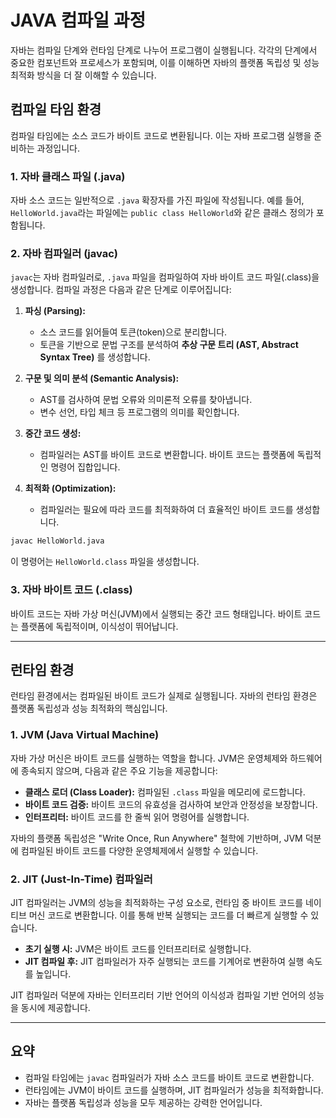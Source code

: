 # JAVA 컴파일 과정

자바는 컴파일 단계와 런타임 단계로 나누어 프로그램이 실행됩니다. 각각의 단계에서 중요한 컴포넌트와 프로세스가 포함되며, 이를 이해하면 자바의 플랫폼 독립성 및 성능 최적화 방식을 더 잘 이해할 수 있습니다.

## 컴파일 타임 환경

컴파일 타임에는 소스 코드가 바이트 코드로 변환됩니다. 이는 자바 프로그램 실행을 준비하는 과정입니다.

### 1. 자바 클래스 파일 (.java)
자바 소스 코드는 일반적으로 `.java` 확장자를 가진 파일에 작성됩니다. 예를 들어, `HelloWorld.java`라는 파일에는 `public class HelloWorld`와 같은 클래스 정의가 포함됩니다.

### 2. 자바 컴파일러 (javac)
`javac`는 자바 컴파일러로, `.java` 파일을 컴파일하여 자바 바이트 코드 파일(.class)을 생성합니다. 컴파일 과정은 다음과 같은 단계로 이루어집니다:

1. **파싱 (Parsing):**
   - 소스 코드를 읽어들여 토큰(token)으로 분리합니다.
   - 토큰을 기반으로 문법 구조를 분석하여 **추상 구문 트리 (AST, Abstract Syntax Tree)** 를 생성합니다.

2. **구문 및 의미 분석 (Semantic Analysis):**
   - AST를 검사하여 문법 오류와 의미론적 오류를 찾아냅니다.
   - 변수 선언, 타입 체크 등 프로그램의 의미를 확인합니다.

3. **중간 코드 생성:**
   - 컴파일러는 AST를 바이트 코드로 변환합니다. 바이트 코드는 플랫폼에 독립적인 명령어 집합입니다.

4. **최적화 (Optimization):**
   - 컴파일러는 필요에 따라 코드를 최적화하여 더 효율적인 바이트 코드를 생성합니다.

```bash
javac HelloWorld.java
```
이 명령어는 `HelloWorld.class` 파일을 생성합니다.

### 3. 자바 바이트 코드 (.class)
바이트 코드는 자바 가상 머신(JVM)에서 실행되는 중간 코드 형태입니다. 바이트 코드는 플랫폼에 독립적이며, 이식성이 뛰어납니다.

---

## 런타임 환경

런타임 환경에서는 컴파일된 바이트 코드가 실제로 실행됩니다. 자바의 런타임 환경은 플랫폼 독립성과 성능 최적화의 핵심입니다.

### 1. JVM (Java Virtual Machine)
자바 가상 머신은 바이트 코드를 실행하는 역할을 합니다. JVM은 운영체제와 하드웨어에 종속되지 않으며, 다음과 같은 주요 기능을 제공합니다:

- **클래스 로더 (Class Loader):** 컴파일된 `.class` 파일을 메모리에 로드합니다.
- **바이트 코드 검증:** 바이트 코드의 유효성을 검사하여 보안과 안정성을 보장합니다.
- **인터프리터:** 바이트 코드를 한 줄씩 읽어 명령어를 실행합니다.

자바의 플랫폼 독립성은 "Write Once, Run Anywhere" 철학에 기반하며, JVM 덕분에 컴파일된 바이트 코드를 다양한 운영체제에서 실행할 수 있습니다.

### 2. JIT (Just-In-Time) 컴파일러
JIT 컴파일러는 JVM의 성능을 최적화하는 구성 요소로, 런타임 중 바이트 코드를 네이티브 머신 코드로 변환합니다. 이를 통해 반복 실행되는 코드를 더 빠르게 실행할 수 있습니다.

- **초기 실행 시:** JVM은 바이트 코드를 인터프리터로 실행합니다.
- **JIT 컴파일 후:** JIT 컴파일러가 자주 실행되는 코드를 기계어로 변환하여 실행 속도를 높입니다.

JIT 컴파일러 덕분에 자바는 인터프리터 기반 언어의 이식성과 컴파일 기반 언어의 성능을 동시에 제공합니다.

---

## 요약
- 컴파일 타임에는 `javac` 컴파일러가 자바 소스 코드를 바이트 코드로 변환합니다.
- 런타임에는 JVM이 바이트 코드를 실행하며, JIT 컴파일러가 성능을 최적화합니다.
- 자바는 플랫폼 독립성과 성능을 모두 제공하는 강력한 언어입니다.

